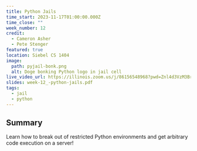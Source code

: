 ```yaml
---
title: Python Jails
time_start: 2023-11-17T01:00:00.000Z
time_close: ""
week_number: 12
credit:
  - Cameron Asher
  - Pete Stenger
featured: true
location: Siebel CS 1404
image:
  path: pyjail-bonk.png
  alt: Doge bonking Python logo in jail cell
live_video_url: https://illinois.zoom.us/j/86156548968?pwd=Znl4d3VzM3BrcGUyOFJEclBCa2s1Zz09
slides: week-12_-python-jails.pdf
tags:
  - jail
  - python
---
```

## Summary

Learn how to break out of restricted Python environments and get arbitrary code execution on a server!